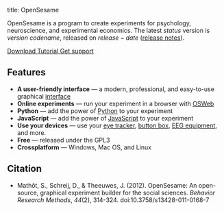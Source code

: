 title: OpenSesame


OpenSesame is a program to create experiments for psychology, neuroscience, and experimental economics. The latest $status$ version is $version$ *$codename$*, released on $release-date$ ([release notes](http://osdoc.cogsci.nl/$branch$/notes/$notes$)).

<div class="btn-group" role="group" aria-label="...">
  <a role="button" class="btn btn-success" href="%url:download%">
		<span class="glyphicon glyphicon-download" aria-hidden="true"></span>
		Download
	 </a>
  <a role="button" class="btn btn-success" href="%url:beginner%">
  <span class="glyphicon glyphicon-education" aria-hidden="true"></span>
  	Tutorial
  </a>
  <a role="button" class="btn btn-success" href="%url:support%">
  <span class="glyphicon glyphicon-comment" aria-hidden="true"></span>
  Get support</a>
</div>

## Features

- __A user-friendly interface__ — a modern, professional, and easy-to-use graphical [interface](%link:manual/interface%)
- __Online experiments__ — run your experiment in a browser with [OSWeb](%link:manual/osweb/workflow%)
- __Python__ — add the power of [Python](%link:manual/python/about%) to your experiment
- __JavaScript__ — add the power of [JavaScript](%link:manual/python/about%) to your experiment
- __Use your devices__ — use your [eye tracker](%link:pygaze%), [button box](%link:buttonbox%), [EEG equipment](%link:parallel%), and more.
- __Free__ — released under the GPL3
- __Crossplatform__ — Windows, Mac OS, and Linux

## Citation

- Mathôt, S., Schreij, D., & Theeuwes, J. (2012). OpenSesame: An open-source, graphical experiment builder for the social sciences. *Behavior Research Methods*, *44*(2), 314-324. doi:10.3758/s13428-011-0168-7
